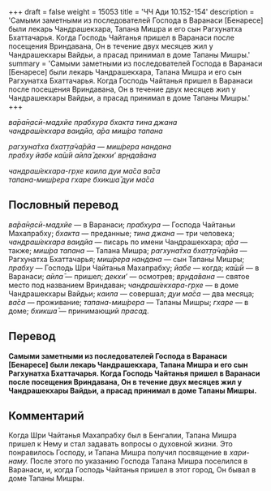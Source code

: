 +++
draft = false
weight = 15053
title = 'ЧЧ Ади 10.152-154'
description = 'Самыми заметными из последователей Господа в Варанаси [Бенаресе] были лекарь Чандрашекхара, Тапана Мишра и его сын Рагхунатха Бхаттачарья. Когда Господь Чайтанья пришел в Варанаси после посещения Вриндавана, Он в течение двух месяцев жил у Чандрашекхары Вайдьи, а прасад принимал в доме Тапаны Мишры.'
summary = 'Самыми заметными из последователей Господа в Варанаси [Бенаресе] были лекарь Чандрашекхара, Тапана Мишра и его сын Рагхунатха Бхаттачарья. Когда Господь Чайтанья пришел в Варанаси после посещения Вриндавана, Он в течение двух месяцев жил у Чандрашекхары Вайдьи, а прасад принимал в доме Тапаны Мишры.'
+++

_ва̄ра̄н̣асӣ-мадхйе прабхура бхакта тина джана  
чандраш́екхара ваидйа, а̄ра миш́ра тапана_

_рагхуна̄тха бхат̣т̣а̄ча̄рйа — миш́рера нандана  
прабху йабе ка̄ш́ӣ а̄ила̄ декхи’ вр̣нда̄вана_

_чандраш́екхара-гр̣хе каила дуи ма̄са ва̄са  
тапана-миш́рера гхаре бхикша̄ дуи ма̄са_

## Пословный перевод

_ва̄ра̄н̣асӣ_\-_мадхйе_ — в Варанаси; _прабхура_ — Господа Чайтаньи Махапрабху; _бхакта_ — преданные; _тина_ _джана_ — три человека; _чандраш́екхара_ _ваидйа_ — писарь по имени Чандрашекхара; _а̄ра_ — также; _миш́ра_ _тапана_ — Тапана Мишра; _рагхуна̄тха_ _бхат̣т̣а̄ча̄рйа_ — Рагхунатха Бхаттачарья; _миш́рера_ _нандана_ — сын Тапаны Мишры; _прабху_ — Господь Шри Чайтанья Махапрабху; _йабе_ — когда; _ка̄ш́ӣ_ — в Варанаси; _а̄ила̄_ — пришел; _декхи’_ — осмотрев; _вр̣нда̄вана_ — святое место под названием Вриндаван; _чандраш́екхара_\-_гр̣хе_ — в доме Чандрашекхары Вайдьи; _каила_ — совершал; _дуи_ _ма̄са_ — два месяца; _ва̄са_ — проживание; _тапана_\-_миш́рера_ — Тапаны Мишры; _гхаре_ — в доме; _бхикша̄_ — принимающий _прасад_.

## Перевод

**Самыми заметными из последователей Господа в Варанаси \[Бенаресе\] были лекарь Чандрашекхара, Тапана Мишра и его сын Рагхунатха Бхаттачарья. Когда Господь Чайтанья пришел в Варанаси после посещения Вриндавана, Он в течение двух месяцев жил у Чандрашекхары Вайдьи, а прасад принимал в доме Тапаны Мишры.**

## Комментарий

Когда Шри Чайтанья Махапрабху был в Бенгалии, Тапана Мишра пришел к Нему и стал задавать вопросы о духовной жизни. Это понравилось Господу, и Тапана Мишра получил посвящение в _хари-наму._ После этого по указанию Господа Тапана Мишра поселился в Варанаси, и, когда Господь Чайтанья пришел в этот город, Он бывал в доме Тапаны Мишры.
